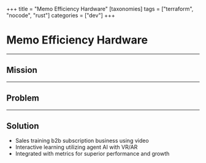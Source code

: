 +++
title = "Memo Efficiency Hardware"
[taxonomies]
tags = ["terraform", "nocode", "rust"]
categories = ["dev"]
+++

# Memo Efficiency Hardware

---

## Mission

---

## Problem

---

## Solution

- Sales training b2b subscription business using video
- Interactive learning utilizing agent AI with VR/AR
- Integrated with metrics for superior performance and growth
